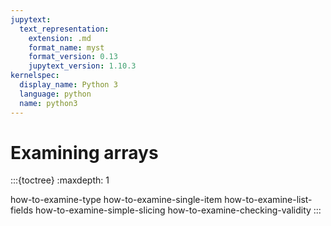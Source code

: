 ```yaml
---
jupytext:
  text_representation:
    extension: .md
    format_name: myst
    format_version: 0.13
    jupytext_version: 1.10.3
kernelspec:
  display_name: Python 3
  language: python
  name: python3
---
```


Examining arrays
================

:::{toctree}
:maxdepth: 1

how-to-examine-type
how-to-examine-single-item
how-to-examine-list-fields
how-to-examine-simple-slicing
how-to-examine-checking-validity
:::
